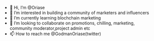 - 👋 Hi, I’m @Oriase
- 👀 I’m interested in building a community of marketers and influencers
- 🌱 I’m currently learning blochchain marketing 
- 💞️ I’m looking to collaborate on promotions, chilling, marketing, community moderator,project admin etc
- 📫 How to reach me @GodmanOriase(twitter)

<!---
Oriase/Oriase is a ✨ special ✨ repository because its `README.md` (this file) appears on your GitHub profile.
You can click the Preview link to take a look at your changes.
--->
